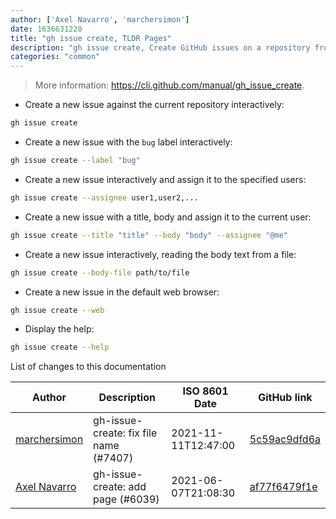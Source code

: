 ```yaml
---
author: ['Axel Navarro', 'marchersimon']
date: 1636631220
title: "gh issue create, TLDR Pages"
description: "gh issue create, Create GitHub issues on a repository from the command-line."
categories: "common"
---
```

> More information: <https://cli.github.com/manual/gh_issue_create>.

- Create a new issue against the current repository interactively:

```bash
gh issue create
```

- Create a new issue with the `bug` label interactively:

```bash
gh issue create --label "bug"
```

- Create a new issue interactively and assign it to the specified users:

```bash
gh issue create --assignee user1,user2,...
```

- Create a new issue with a title, body and assign it to the current user:

```bash
gh issue create --title "title" --body "body" --assignee "@me"
```

- Create a new issue interactively, reading the body text from a file:

```bash
gh issue create --body-file path/to/file
```

- Create a new issue in the default web browser:

```bash
gh issue create --web
```

- Display the help:

```bash
gh issue create --help
```
List of changes to this documentation


Author | Description | ISO 8601 Date | GitHub link
------|-----|-----|-----
[marchersimon](mailto:50295997+marchersimon@users.noreply.github.com) | gh-issue-create: fix file name (#7407) | 2021-11-11T12:47:00 | [5c59ac9dfd6a](https://github.com/tldr-pages/tldr/commit/5c59ac9dfd6a1fa0d10ef69a7b5dd4236d34873c)
[Axel Navarro](mailto:navarroaxel@gmail.com) | gh-issue-create: add page (#6039) | 2021-06-07T21:08:30 | [af77f6479f1e](https://github.com/tldr-pages/tldr/commit/af77f6479f1e45651773f9e0e2965ea0c3693028)

